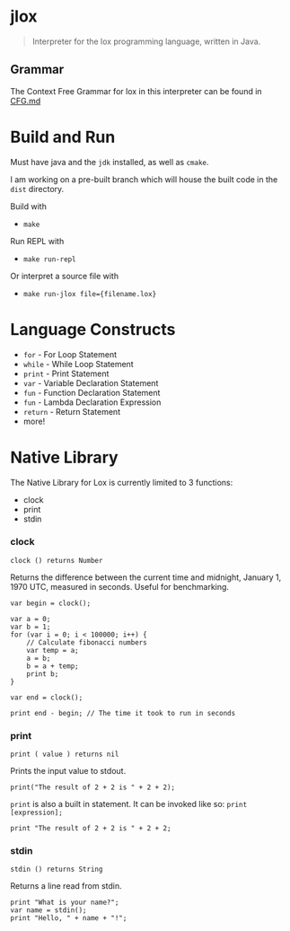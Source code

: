 # jlox

> Interpreter for the lox programming language, written in Java.

## Grammar

The Context Free Grammar for lox in this interpreter can be found in [CFG.md](https://github.com/MellowCobra/jlox/blob/master/CFG.md)

# Build and Run

Must have java and the `jdk` installed, as well as `cmake`.

I am working on a pre-built branch which will house the built code in the `dist` directory.

Build with

*   `make`

Run REPL with

*   `make run-repl`

Or interpret a source file with

*   `make run-jlox file={filename.lox}`

# Language Constructs

*   `for` - For Loop Statement
*   `while` - While Loop Statement
*   `print` - Print Statement
*   `var` - Variable Declaration Statement
*   `fun` - Function Declaration Statement
*   `fun` - Lambda Declaration Expression
*   `return` - Return Statement
*   more!

# Native Library

The Native Library for Lox is currently limited to 3 functions:

*   clock
*   print
*   stdin

### clock

`clock () returns Number`

Returns the difference between the current time and midnight, January 1, 1970 UTC, measured in seconds.
Useful for benchmarking.

```
var begin = clock();

var a = 0;
var b = 1;
for (var i = 0; i < 100000; i++) {
    // Calculate fibonacci numbers
    var temp = a;
    a = b;
    b = a + temp;
    print b;
}

var end = clock();

print end - begin; // The time it took to run in seconds
```

### print

`print ( value ) returns nil`

Prints the input value to stdout.

```
print("The result of 2 + 2 is " + 2 + 2);
```

`print` is also a built in statement. It can be invoked like so: `print [expression];`

```
print "The result of 2 + 2 is " + 2 + 2;
```

### stdin

`stdin () returns String`

Returns a line read from stdin.

```
print "What is your name?";
var name = stdin();
print "Hello, " + name + "!";
```
